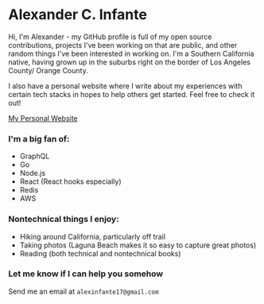 # Alexander C. Infante
Hi, I'm Alexander - my GitHub profile is full of my open source contributions, projects I've been working on that are public, and other random things I've been interested in working on. I'm a Southern California native, having grown up in the suburbs right on the border of Los Angeles County/ Orange County. 

I also have a personal website where I write about my experiences with certain tech stacks in hopes to help others get started. Feel free to check it out!

[My Personal Website](https://alexander-infante.dev/)

### I'm a big fan of:

- GraphQL
- Go
- Node.js
- React (React hooks especially)
- Redis
- AWS

### Nontechnical things I enjoy:

- Hiking around California, particularly off trail
- Taking photos (Laguna Beach makes it so easy to capture great photos)
- Reading (both technical and nontechnical books)

### Let me know if I can help you somehow

Send me an email at `alexinfante17@gmail.com`